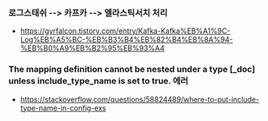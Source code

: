 ### 로그스태쉬 --> 카프카 --> 엘라스틱서치 처리
  - <https://gyrfalcon.tistory.com/entry/Kafka-Kafka%EB%A1%9C-Log%EB%A5%BC-%EB%B3%B4%EB%82%B4%EB%8A%94-%EB%B0%A9%EB%B2%95%EB%93%A4>
  
  
### The mapping definition cannot be nested under a type [_doc] unless include_type_name is set to true. 에러
  - <https://stackoverflow.com/questions/58824489/where-to-put-include-type-name-in-config-exs>
